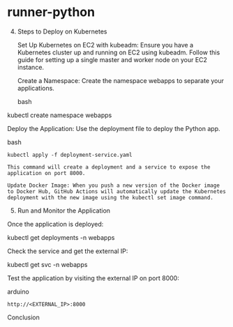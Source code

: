 # runner-python

4. Steps to Deploy on Kubernetes

    Set Up Kubernetes on EC2 with kubeadm: Ensure you have a Kubernetes cluster up and running on EC2 using kubeadm. Follow this guide for setting up a single master and worker node on your EC2 instance.

    Create a Namespace: Create the namespace webapps to separate your applications.

    bash

kubectl create namespace webapps

Deploy the Application: Use the deployment file to deploy the Python app.

bash

    kubectl apply -f deployment-service.yaml

    This command will create a deployment and a service to expose the application on port 8000.

    Update Docker Image: When you push a new version of the Docker image to Docker Hub, GitHub Actions will automatically update the Kubernetes deployment with the new image using the kubectl set image command.

5. Run and Monitor the Application

Once the application is deployed:

kubectl get deployments -n webapps

Check the service and get the external IP:

kubectl get svc -n webapps

Test the application by visiting the external IP on port 8000:

arduino

    http://<EXTERNAL_IP>:8000

Conclusion
